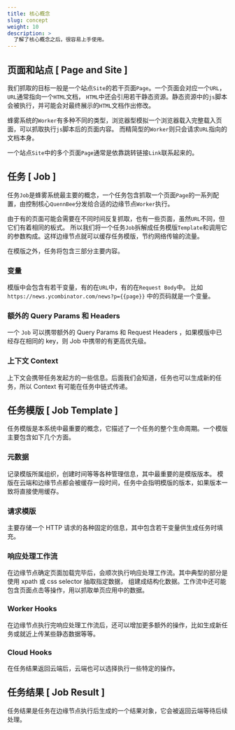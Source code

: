 ```yaml
---
title: 核心概念
slug: concept
weight: 10
description: >
  了解了核心概念之后，很容易上手使用。
---
```


## 页面和站点 [ Page and Site ]

我们抓取的目标一般是一个站点`Site`的若干页面`Page`。一个页面会对应一个`URL`，`URL`通常指向一个`HTML`文档，
`HTML`中还会引用若干静态资源。静态资源中的`js`脚本会被执行，并可能会对最终展示的`HTML`文档作出修改。

蜂雾系统的`Worker`有多种不同的类型，浏览器型模拟一个浏览器载入完整载入页面，可以抓取执行`js`脚本后的页面内容。
而精简型的`Worker`则只会请求`URL`指向的文档本身。

一个站点`Site`中的多个页面`Page`通常是依靠跳转链接`Link`联系起来的。


## 任务 [ Job ]

任务`Job`是蜂雾系统最主要的概念，一个任务包含抓取一个页面`Page`的一系列配置，由控制核心`QuennBee`分发给合适的边缘节点`Worker`执行。

由于有的页面可能会需要在不同时间反复抓取，也有一些页面，虽然`URL`不同，但它们有着相同的板式。
所以我们将一个任务`Job`拆解成任务模版`Template`和调用它的参数构成。这样边缘节点就可以缓存任务模版，节约网络传输的流量。

在模版之外，任务将包含三部分主要内容。

### 变量
模版中会包含有若干变量，有的在`URL`中，有的在`Request Body`中。
比如 `https://news.ycombinator.com/news?p={{page}}` 中的页码就是一个变量。

### 额外的 Query Params 和 Headers
一个 `Job` 可以携带额外的 Query Params 和 Request Headers ，如果模版中已经存在相同的 key，则 Job 中携带的有更高优先级。

### 上下文 Context
上下文会携带任务发起方的一些信息。后面我们会知道，任务也可以生成新的任务，所以 Context 有可能在任务中链式传递。


## 任务模版 [ Job Template ]

任务模版是本系统中最重要的概念，它描述了一个任务的整个生命周期。一个模版主要包含如下几个方面。

### 元数据
记录模版所属组织，创建时间等等各种管理信息，其中最重要的是模版版本。
模版在云端和边缘节点都会被缓存一段时间，任务中会指明模版的版本，如果版本一致将直接使用缓存。

### 请求模版
主要存储一个 HTTP 请求的各种固定的信息，其中包含若干变量供生成任务时填充。

### 响应处理工作流
在边缘节点确定页面加载完毕后，会顺次执行响应处理工作流。其中典型的部分是使用 xpath 或 css selector 抽取指定数据，
组建成结构化数据。工作流中还可能包含页面点击等操作，用以抓取单页应用中的数据。

### Worker Hooks
在边缘节点执行完响应处理工作流后，还可以增加更多额外的操作，比如生成新任务或就近上传某些静态数据等等。

### Cloud Hooks
在任务结果返回云端后，云端也可以选择执行一些特定的操作。


## 任务结果 [ Job Result ]

任务结果是任务在边缘节点执行后生成的一个结果对象，它会被返回云端等待后续处理。
